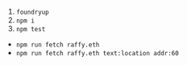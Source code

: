 
1. `foundryup`
1. `npm i`
1. `npm test`

* `npm run fetch raffy.eth`
* `npm run fetch raffy.eth text:location addr:60`
